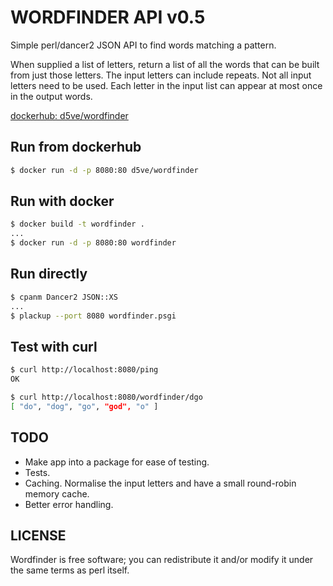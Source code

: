 # WORDFINDER API v0.5

Simple perl/dancer2 JSON API to find words matching a pattern.

When supplied a list of letters, return a list of all the words that can be
built from just those letters. The input letters can include repeats. Not all
input letters need to be used. Each letter in the input list can appear at most
once in the output words.

[dockerhub: d5ve/wordfinder](https://hub.docker.com/r/d5ve/wordfinder)

## Run from dockerhub

```bash
$ docker run -d -p 8080:80 d5ve/wordfinder
```

## Run with docker

```bash
$ docker build -t wordfinder .
...
$ docker run -d -p 8080:80 wordfinder
```

## Run directly

```bash
$ cpanm Dancer2 JSON::XS
...
$ plackup --port 8080 wordfinder.psgi
```
## Test with curl
```bash
$ curl http://localhost:8080/ping
OK

$ curl http://localhost:8080/wordfinder/dgo
[ "do", "dog", "go", "god", "o" ]
```

## TODO

- Make app into a package for ease of testing.
- Tests.
- Caching. Normalise the input letters and have a small round-robin memory cache.
- Better error handling.

## LICENSE

Wordfinder is free software; you can redistribute it and/or modify it under the same terms as perl itself.
